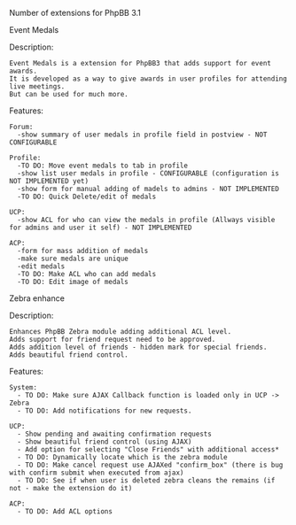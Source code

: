 Number of extensions for PhpBB 3.1

Event Medals

  Description:
  
    Event Medals is a extension for PhpBB3 that adds support for event awards. 
	It is developed as a way to give awards in user profiles for attending live meetings. 
	But can be used for much more.
    
  Features:
    
    Forum:
      -show summary of user medals in profile field in postview - NOT CONFIGURABLE
    
    Profile:
      -TO DO: Move event medals to tab in profile
      -show list user medals in profile - CONFIGURABLE (configuration is NOT IMPLEMENTED yet)
      -show form for manual adding of madels to admins - NOT IMPLEMENTED
	  -TO DO: Quick Delete/edit of medals
      
    UCP:
      -show ACL for who can view the medals in profile (Allways visible for admins and user it self) - NOT IMPLEMENTED
      
    ACP:
      -form for mass addition of medals
	  -make sure medals are unique
	  -edit medals
	  -TO DO: Make ACL who can add medals
	  -TO DO: Edit image of medals

	  
Zebra enhance

  Description:
  
    Enhances PhpBB Zebra module adding additional ACL level.
	Adds support for friend request need to be approved.
	Adds addition level of friends - hidden mark for special friends.
	Adds beautiful friend control.
	
  Features:
  
    System:
	  - TO DO: Make sure AJAX Callback function is loaded only in UCP -> Zebra
	  - TO DO: Add notifications for new requests.
	
	UCP:
	  - Show pending and awaiting confirmation requests
	  - Show beautiful friend control (using AJAX)
	  - Add option for selecting "Close Friends" with additional access*
	  - TO DO: Dynamically locate which is the zebra module
	  - TO DO: Make cancel request use AJAXed "confirm_box" (there is bug with confirm submit when executed from ajax)
	  - TO DO: See if when user is deleted zebra cleans the remains (if not - make the extension do it)
	  
	ACP:
	  - TO DO: Add ACL options
